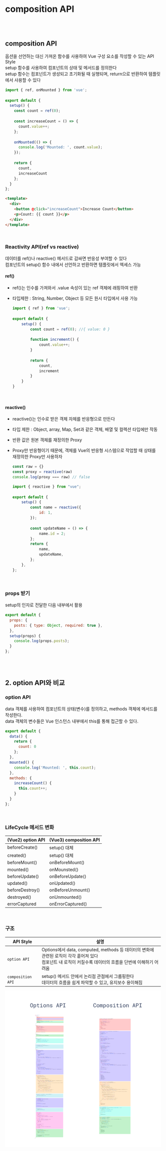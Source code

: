 # composition API

<br/><br/>

## composition API
옵션을 선언하는 대신 가져온 함수를 사용하여 Vue 구성 요소를 작성할 수 있는 API Style<br/>
setup 함수를 사용하여 컴포넌트의 상태 및 메서드를 정의한다<br/>
setup 함수는 컴포넌트가 생성되고 초기화될 때 실행되며, return으로 반환하여 템플릿에서 사용할 수 있다<br/>
```javascript
import { ref, onMounted } from 'vue';
 
export default {
  setup() {
    const count = ref(0);
 
    const increaseCount = () => {
      count.value++;
    };
 
    onMounted(() => {
      console.log('Mounted: ', count.value);
    });
 
    return {
      count,
      increaseCount
    };
  }
};
```
```html
<template>
  <div>
    <button @click="increaseCount">Increase Count</button>
    <p>Count: {{ count }}</p>
  </div>
</template>
```

<br/>

### Reactivity API(ref vs reactive)
데이터를 ref()나 reactive() 메서드로 감싸면 반응성 부여할 수 있다<br/>
컴포넌트의 setup() 함수 내에서 선언하고 반환하면 템플릿에서 엑세스 가능

#### ref()
- ref()는 인수를 가져와서 .value 속성이 있는 ref 객체에 래핑하여 반환
- 타입제한 : String, Number, Object 등 모든 원시 타입에서 사용 가능

    ```javascript
    import { ref } from 'vue';

    export default {
        setup() {
            const count = ref(0); //{ value: 0 }

            function increment() {
                count.value++;
            }

            return {
                count,
                increment
            }
        }
    }
    ```
<br/>

#### reactive()
- reactive()는 인수로 받은 객체 자체를 반응형으로 만든다
- 타입 제한 : Object, array, Map, Set과 같은 객체, 배열 및 컬렉션 타입에만 작동
- 반환 값은 원본 객체를 재정의한 Proxy
- Proxy만 반응형이기 때문에, 객체를 Vue의 반응형 시스템으로 작업할 때 상태를 재정의한 Proxy만 사용하자

    ```javascript
    const raw = {}
    const proxy = reactive(raw)
    console.log(proxy === raw) // false
    ```
    ```javascript
    import { reactive } from "vue";

    export default {
        setup() {
            const name = reactive({
                id: 1,
            });

            const updateName = () => {
                name.id = 2;
            };
            return {
                name,
                updateName,
            };
        },
    };
    ```

<br/>

### props 받기
setup의 인자로 전달한 다음 내부에서 활용
```javascript
export default {
  props: {
    posts: { type: Object, required: true },
  },
  setup(props) {
    console.log(props.posts);
  }
};
```

<br/><br/>

## 2. option API와 비교
### option API
data 객체를 사용하여 컴포넌트의 상태(변수)를 정의하고, methods 객체에 메서드를 작성한다.<br/>
data 객체의 변수들은 Vue 인스턴스 내부에서 this를 통해 접근할 수 있다.
```javascript
export default {
  data() {
    return {
      count: 0
    };
  },
  mounted() {
    console.log('Mounted: ', this.count);
  },
  methods: {
    increaseCount() {
      this.count++;
    }
  }
};
```
<br/>

### LifeCycle 메서드 변화
|(Vue2) option API|(Vue3) composition API|
|------|---|
|beforeCreate()|setup() 대체|
|created()|setup() 대체|
|beforeMount()|onBeforeMount()|
|mounted()|onMounsted()|
|beforeUpdate()|onBeforeUpdate()|
|updated()|onUpdated()|
|beforeDestroy()|onBeforeUnmount()|
|destroyed()|onUnmounted()|
|errorCaptured|onErrorCaptured()|

<br/>

### 구조
|API Style|설명|
|------|---|
|`option API`|Options에서 data, computed, methods 등 데이터의 변화에 관련된 로직이 각각 흩어져 있다<br/> 컴포넌트 내 로직이 커질수록 데이터의 흐름을 단번에 이해하기 어려움|
|`composition API`|setup() 메서드 안에서 논리점 관점에서 그룹핑한다<br/>데이터의 흐름을 쉽게 파악할 수 있고, 유지보수 용이해짐|

![APIStyles.png](./APIStyles.png) 